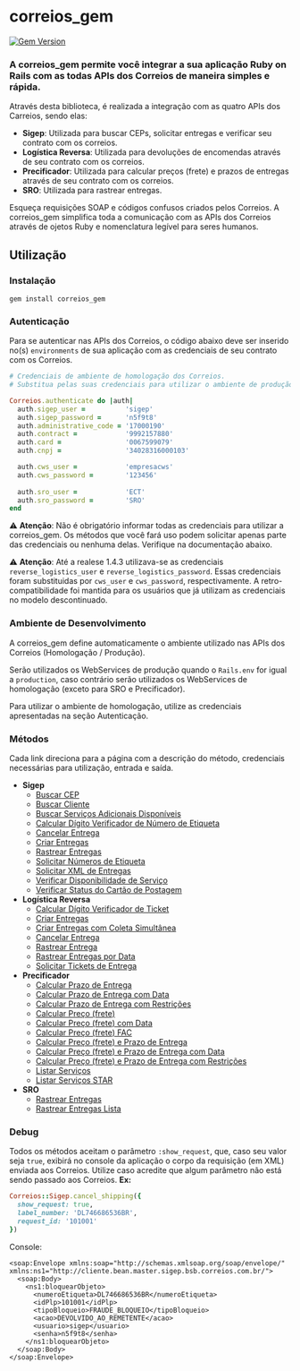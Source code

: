 # correios_gem

[![Gem Version](https://badge.fury.io/rb/correios_gem.svg)](https://badge.fury.io/rb/correios_gem)

### A correios_gem permite você integrar a sua aplicação Ruby on Rails com as todas APIs dos Correios de maneira simples e rápida.

Através desta biblioteca, é realizada a integração com as quatro APIs dos Carreios, sendo elas:
* __Sigep__: Utilizada para buscar CEPs, solicitar entregas e verificar seu contrato com os correios.
* __Logística Reversa__: Utilizada para devoluções de encomendas através de seu contrato com os correios.
* __Precificador__: Utilizada para calcular preços (frete) e prazos de entregas através de seu contrato com os correios.
* __SRO__: Utilizada para rastrear entregas.

Esqueça requisições SOAP e códigos confusos criados pelos Correios. A correios_gem simplifica toda a comunicação com as APIs dos Correios através de ojetos Ruby e nomenclatura legível para seres humanos.

## Utilização

### Instalação
```
gem install correios_gem
```

### Autenticação

Para se autenticar nas APIs dos Correios, o código abaixo deve ser inserido no(s) `environments` de sua aplicação com as credenciais de seu contrato com os Correios.

```ruby
# Credenciais de ambiente de homologação dos Correios.
# Substitua pelas suas credenciais para utilizar o ambiente de produção dos Correios.

Correios.authenticate do |auth|
  auth.sigep_user =          'sigep'
  auth.sigep_password =      'n5f9t8'
  auth.administrative_code = '17000190'
  auth.contract =            '9992157880'
  auth.card =                '0067599079'
  auth.cnpj =                '34028316000103'

  auth.cws_user =            'empresacws'
  auth.cws_password =        '123456'
  
  auth.sro_user =            'ECT'
  auth.sro_password =        'SRO'
end
```
⚠️ __Atenção__: Não é obrigatório informar todas as credenciais para utilizar a correios_gem. Os métodos que você fará uso podem solicitar apenas parte das credenciais ou nenhuma delas. Verifique na documentação abaixo.

⚠️ __Atenção__: Até a realese 1.4.3 utilizava-se as credenciais `reverse_logistics_user` e `reverse_logistics_password`.
Essas credenciais foram substituidas por `cws_user` e `cws_password`, respectivamente.
A retro-compatibilidade foi mantida para os usuários que já utilizam as credenciais no modelo descontinuado.


### Ambiente de Desenvolvimento

A correios_gem define automaticamente o ambiente utilizado nas APIs dos Correios (Homologação / Produção).

Serão utilizados os WebServices de produção quando o `Rails.env` for igual a `production`, caso contrário serão utilizados os WebServices de homologação (exceto para SRO e Precificador).

Para utilizar o ambiente de homologação, utilize as credenciais apresentadas na seção Autenticação.


### Métodos

Cada link direciona para a página com a descrição do método, credenciais necessárias para utilização, entrada e saída.

* __Sigep__
  * [Buscar CEP](docs/sigep/SEARCH_ZIP_CODE.md)
  * [Buscar Cliente](docs/sigep/SEARCH_CUSTOMER.md)
  * [Buscar Serviços Adicionais Disponíveis](docs/sigep/SEARCH_AVAILABLE_ADDITIONAL_SERVICES.md)
  * [Calcular Dígito Verificador de Número de Etiqueta](docs/sigep/CALCULATE_LABEL_NUMBER_CHECK_DIGIT.md)
  * [Cancelar Entrega](docs/sigep/CANCEL_SHIPPING.md)
  * [Criar Entregas](docs/sigep/CREATE_SHIPPINGS.md)
  * [Rastrear Entregas](docs/sigep/TRACK_SHIPPING.md)
  * [Solicitar Números de Etiqueta](docs/sigep/REQUEST_LABEL_NUMBERS.md)
  * [Solicitar XML de Entregas](docs/sigep/REQUEST_SHIPPINGS_XML.md)
  * [Verificar Disponibilidade de Serviço](docs/sigep/CHECK_SERVICE_AVAILABILITY.md)
  * [Verificar Status do Cartão de Postagem](docs/sigep/CHECK_CARD_STATUS.md)
* __Logística Reversa__
  * [Calcular Dígito Verificador de Ticket](docs/reverse_logistics/CALCULATE_SHIPPING_NUMBER_CHECK_DIGIT.md)
  * [Criar Entregas](docs/reverse_logistics/CREATE_SHIPPINGS.md)
  * [Criar Entregas com Coleta Simultânea](docs/reverse_logistics/CREATE_SHIPPINGS_WITH_COLLECTION.md)
  * [Cancelar Entrega](docs/reverse_logistics/CANCEL_SHIPPING.md)
  * [Rastrear Entrega](docs/reverse_logistics/TRACK_SHIPPING.md)
  * [Rastrear Entregas por Data](docs/reverse_logistics/TRACK_SHIPPINGS_BY_DATE.md)
  * [Solicitar Tickets de Entrega](docs/reverse_logistics/REQUEST_SHIPPING_NUMBERS.md)
* __Precificador__
  * [Calcular Prazo de Entrega](docs/pricefier/CALCULATE_DEADLINE.md)
  * [Calcular Prazo de Entrega com Data](docs/pricefier/CALCULATE_DEADLINE_WITH_DATE.md)
  * [Calcular Prazo de Entrega com Restrições](docs/pricefier/CALCULATE_DEADLINE_WITH_RESTRICTIONS.md)
  * [Calcular Preço (frete)](docs/pricefier/CALCULATE_PRICE.md)
  * [Calcular Preço (frete) com Data](docs/pricefier/CALCULATE_PRICE_WITH_DATE.md)
  * [Calcular Preço (frete) FAC](docs/pricefier/CALCULATE_PRICE_FAC.md)
  * [Calcular Preço (frete) e Prazo de Entrega](docs/pricefier/CALCULATE_PRICE_DEADLINE.md)
  * [Calcular Preço (frete) e Prazo de Entrega com Data](docs/pricefier/CALCULATE_PRICE_DEADLINE_WITH_DATE.md)
  * [Calcular Preço (frete) e Prazo de Entrega com Restrições](docs/pricefier/CALCULATE_PRICE_DEADLINE_WITH_RESTRICTIONS.md)
  * [Listar Serviços](docs/pricefier/LIST_SERVICES.md)
  * [Listar Serviços STAR](docs/pricefier/LIST_SERVICES_STAR.md)
* __SRO__
  * [Rastrear Entregas](docs/SRO/TRACK_SHIPPINGS.md)
  * [Rastrear Entregas Lista](docs/SRO/TRACK_SHIPPINGS_LIST.md)
  
  
### Debug

Todos os métodos aceitam o parâmetro `:show_request`, que, caso seu valor seja `true`, exibirá no console da aplicação o corpo da requisição (em XML) enviada aos Correios. Utilize caso acredite que algum parâmetro não está sendo passado aos Correios. __Ex:__

```ruby
Correios::Sigep.cancel_shipping({
  show_request: true,
  label_number: 'DL746686536BR',
  request_id: '101001'
})
```

Console:

```
<soap:Envelope xmlns:soap="http://schemas.xmlsoap.org/soap/envelope/" xmlns:ns1="http://cliente.bean.master.sigep.bsb.correios.com.br/">
  <soap:Body>
    <ns1:bloquearObjeto>
      <numeroEtiqueta>DL746686536BR</numeroEtiqueta>
      <idPlp>101001</idPlp>
      <tipoBloqueio>FRAUDE_BLOQUEIO</tipoBloqueio>
      <acao>DEVOLVIDO_AO_REMETENTE</acao>
      <usuario>sigep</usuario>
      <senha>n5f9t8</senha>
    </ns1:bloquearObjeto>
  </soap:Body>
</soap:Envelope>

```
